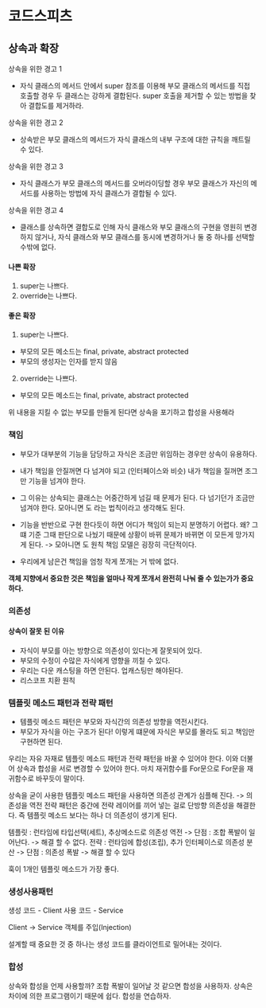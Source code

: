 # 코드스피츠

## 상속과 확장

상속을 위한 경고 1
- 자식 클래스의 메서드 안에서 super 참조를 이용해 부모 클래스의 메서드를 직접 호출할 경우 두 클래스는 강하게 결합된다. super 호출을 제거할 수 있는 방법을 찾아 결합도를 제거하라.

상속을 위한 경고 2
- 상속받은 부모 클래스의 메서드가 자식 클래스의 내부 구조에 대한 규칙을 깨트릴 수 있다.

상속을 위한 경고 3
- 자식 클래스가 부모 클래스의 메서드를 오버라이딩할 경우 부모 클래스가 자신의 메서드를 사용하는 방법에 자식 클래스가 결합될 수 있다.

상속을 위한 경고 4
- 클래스를 상속하면 결합도로 인해 자식 클래스와 부모 클래스의 구현을 영원히 변경하지 않거나, 자식 클래스와 부모 클래스를 동시에 변경하거나 둘 중 하나를 선택할 수밖에 없다.


#### 나쁜 확장

1. super는 나쁘다.
2. override는 나쁘다. 


#### 좋은 확장

1. super는 나쁘다.
- 부모의 모든 메소드는 final, private, abstract protected 
- 부모의 생성자는 인자를 받지 않음 

2. override는 나쁘다.
- 부모의 모든 메소드는 final, private, abstract protected 

위 내용을 지킬 수 없는 부모를 만들게 된다면 상속을 포기하고 합성을 사용해라


### 책임

- 부모가 대부분의 기능을 담당하고 자식은 조금만 위임하는 경우만 상속이 유용하다.
- 내가 책임을 안질꺼면 다 넘겨야 되고 (인터페이스와 비슷) 내가 책임을 질꺼면 조그만 기능을 넘겨야 한다.
- 그 이유는 상속되는 클래스는 어중간하게 넘길 때 문제가 된다. 다 넘기던가 조금만 넘겨야 한다. 모아니면 도 라는 법칙이라고 생각해도 된다. 

- 기능을 반반으로 구현 한다듯이 하면 어디가 책임이 되는지 분명하기 어렵다. 왜? 그떄 기준 그때 판단으로 나눴기 때문에 상황이 바뀌 문제가 바뀌면 이 모든게 망가지게 된다. -> 모아니면 도 원칙 책임 모델은 굉장히 극단적이다.
- 우리에게 남은건 책임을 엄청 작게 쪼개는 거 밖에 없다.

**객체 지향에서 중요한 것은 책임을 얼마나 작게 쪼개서 완전히 나눠 줄 수 있는가가 중요하다.**


### 의존성

#### 상속이 잘못 된 이유

- 자식이 부모를 아는 방향으로 의존성이 있다는게 잘못되어 있다. 
- 부모의 수정이 수많은 자식에게 영향을 끼칠 수 있다.
- 우리는 다운 캐스팅을 하면 안된다. 업캐스팅만 해야된다. 
- 리스코프 치환 원칙

### 템플릿 메소드 패턴과 전략 패턴

- 템플릿 메소드 패턴은 부모와 자식간의 의존성 방향을 역전시킨다.
- 부모가 자식을 아는 구조가 된다! 이렇게 떄문에 자식은 부모를 몰라도 되고 책임만 구현하면 된다.

우리는 자유 자재로 템플릿 메소드 패턴과 전략 패턴을 바꿀 수 있어야 한다.
이와 더불어 상속과 합성을 서로 변경할 수 있어야 한다.
마치 재귀함수를 For문으로 For문을 재귀함수로 바꾸듯이 말이다.

상속을 굳이 사용한 템플릿 메소드 패턴을 사용하면 의존성 관계가 심플해 진다. -> 의존성을 역전
전략 패턴은 중간에 전략 레이어를 끼어 넣는 걸로 단방향 의존성을 해결한다. 즉 템플릿 메소드 보다는 하나 더 의존성이 생기게 된다.

템플릿 : 런타임에 타입선택(세트), 추상메소드로 의존성 역전 -> 단점 : 조합 폭발이 일어난다. -> 해결 할 수 없다.
전략 : 런타임에 합성(조립), 추가 인터페이스로 의존성 분산 -> 단점 : 의존성 폭발 -> 해결 할 수 있다

훅이 1개인 템플릿 메소드가 가장 좋다.

### 생성사용패턴

생성 코드 - Client
사용 코드 - Service 

Client -> Service 객체를 주입(Injection)

설계할 때 중요한 것 중 하나는 생성 코드를 클라이언트로 밀어내는 것이다.

### 합성

상속와 합성을 언제 사용할까? 조합 폭발이 일어날 것 같으면 합성을 사용하자.
상속은 차이에 의한 프로그램이기 때문에 쉽다. 합성을 연습하자.


